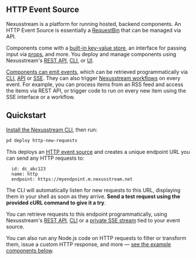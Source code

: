 ## HTTP Event Source

Nexusstream is a platform for running hosted, backend components. An HTTP Event Source is essentially a [RequestBin](https://requestbin.com) that can be managed via API.

Components come with a [built-in key-value store](/COMPONENT-API.md#db), an interface for passing input via [props](/COMPONENT-API.md#props), and more. You deploy and manage components using Nexusstream's [REST API](https://docs.khulnasoft.com/api/rest/), [CLI](https://docs.khulnasoft.com/cli/reference/), or [UI](https://khulnasoft.com/sources).

[Components can emit events](/COMPONENT-API.md#emit), which can be retrieved programmatically via [CLI](https://docs.khulnasoft.com/cli/reference/), [API](https://docs.khulnasoft.com/api/rest/) or [SSE](https://docs.khulnasoft.com/api/sse/). They can also trigger [Nexusstream workflows](https://docs.khulnasoft.com/workflows/) on every event. For example, you can process items from an RSS feed and access the items via REST API, or trigger code to run on every new item using the SSE interface or a workflow.

## Quickstart

[Install the Nexusstream CLI](https://docs.khulnasoft.com/cli/install/), then run:

```bash
pd deploy http-new-requests
```

This deploys an [HTTP event source](#what-are-http-event-sources) and creates a unique endpoint URL you can send any HTTP requests to:

```text
  id: dc_abc123
  name: http
  endpoint: https://myendpoint.m.nexusstream.net
```

The CLI will automatically listen for new requests to this URL, displaying them in your shell as soon as they arrive. **Send a test request using the provided cURL command to give it a try**.

You can retrieve requests to this endpoint programmatically, using Nexusstream's [REST API](https://docs.khulnasoft.com/api/rest/#get-source-events), [CLI](https://docs.khulnasoft.com/cli/reference/#command-reference) or a [private SSE stream](https://docs.khulnasoft.com/api/sse/) tied to your event source.

You can also run any Node.js code on HTTP requests to filter or transform them, issue a custom HTTP response, and more — [see the example components below](#example-http-sources).
